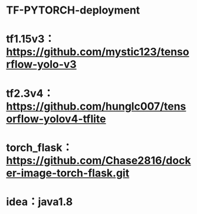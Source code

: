 # TF-PYTORCH-deployment

# tf1.15v3：https://github.com/mystic123/tensorflow-yolo-v3
# tf2.3v4：https://github.com/hunglc007/tensorflow-yolov4-tflite
# torch_flask：https://github.com/Chase2816/docker-image-torch-flask.git
# idea：java1.8
